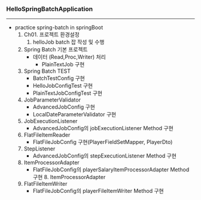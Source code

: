 
### HelloSpringBatchApplication
***
+ practice spring-batch in springBoot
  1. Ch01. 프로젝트 환경설정 
     1. helloJob batch 잡 작성 및 수행
  2. Spring Batch 기본 프로젝트
     + 데이터 (Read,Proc,Writer) 처리
        + PlainTextJob 구현
  3. Spring Batch TEST
      + BatchTestConfig 구현
      + HelloJobConfigTest 구현
      + PlainTextJobConfigTest 구현
  4. JobParameterValidator
      + AdvancedJobConfig 구현
      + LocalDateParameterValidator 구현
  5. JobExecutionListener
      + AdvancedJobConfig의 jobExecutionListener Method 구현
  6. FlatFileItemReader
      + FlatFileJobConfig 구현(PlayerFieldSetMapper, PlayerDto)
  7. StepListener
      + AdvancedJobConfig의 stepExecutionListener Method 구현
  8. ItemProcessorAdapter
      + FlatFileJobConfig의 playerSalaryItemProcessorAdapter Method 구현  8. ItemProcessorAdapter
  9. FlatFileItemWriter
      + FlatFileJobConfig의 playerFileItemWriter Method 구현